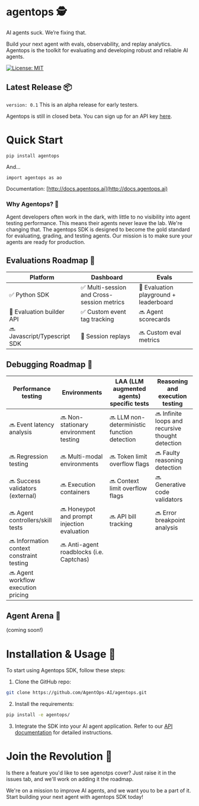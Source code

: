 # agentops 🕵️

AI agents suck. We’re fixing that.

Build your next agent with evals, observability, and replay analytics. Agentops is the toolkit for evaluating and developing robust and reliable AI agents.

[![License: MIT](https://img.shields.io/badge/License-MIT-yellow.svg)](https://opensource.org/licenses/MIT)

## Latest Release 📦
`version: 0.1`
This is an alpha release for early testers.

Agentops is still in closed beta. You can sign up for an API key [here](https://agentops.ai).

# Quick Start

```pip install agentops```

And...

```import agentops as ao```

Documentation: [http://docs.agentops.ai](http://docs.agentops.ai)

### Why Agentops? 🤔

Agent developers often work in the dark, with little to no visibility into agent testing performance. This means their agents never leave the lab. We're changing that. The agentops SDK is designed to become the gold standard for evaluating, grading, and testing agents. Our mission is to make sure your agents are ready for production.

## Evaluations Roadmap 🧭

| Platform | Dashboard | Evals |
|---|---|---|
|✅ Python SDK | ✅ Multi-session and Cross-session metrics | 🚧 Evaluation playground + leaderboard |
|🚧 Evaluation builder API | ✅ Custom event tag tracking | 🔜 Agent scorecards |
|🔜 Javascript/Typescript SDK |  🚧 Session replays| 🔜 Custom eval metrics |


## Debugging Roadmap 🧭

| Performance testing | Environments | LAA (LLM augmented agents) specific tests | Reasoning and execution testing |
|---|---|---|---|
|🔜 Event latency analysis | 🔜 Non-stationary environment testing | 🔜 LLM non-deterministic function detection | 🔜 Infinite loops and recursive thought detection |
|🔜 Regression testing | 🔜 Multi-modal environments | 🔜 Token limit overflow flags | 🔜 Faulty reasoning detection |
|🔜 Success validators (external) | 🔜 Execution containers | 🔜 Context limit overflow flags | 🔜 Generative code validators |
|🔜 Agent controllers/skill tests | 🔜 Honeypot and prompt injection evaluation | 🔜 API bill tracking | 🔜 Error breakpoint analysis |
|🔜 Information context constraint testing | 🔜 Anti-agent roadblocks (i.e. Captchas) | | |
|🔜 Agent workflow execution pricing | | | |

## Agent Arena 🥊
(coming soon!)

# Installation & Usage 📘

To start using Agentops SDK, follow these steps:

1. Clone the GitHub repo:

```bash
git clone https://github.com/AgentOps-AI/agentops.git
```

2. Install the requirements:

```bash
pip install -e agentops/
```

3. Integrate the SDK into your AI agent application. Refer to our [API documentation](http://docs.agentops.ai) for detailed instructions.

# Join the Revolution 🎉

Is there a feature you'd like to see agenotps cover? Just raise it in the issues tab, and we'll work on adding it the roadmap.

We're on a mission to improve AI agents, and we want you to be a part of it. Start building your next agent with agentops SDK today!
